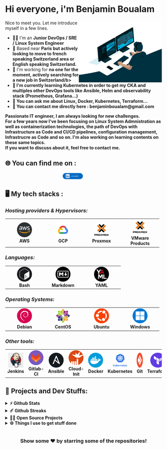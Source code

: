 # Hi everyone, i'm Benjamin Boualam
<img align="right" alt="GIF" src="https://github.com/Lucroz94/Lucroz94/blob/main/images/code.gif" width="53%" />
<p>
Nice to meet you. Let me introduce myself in a few lines.
  <ul>
    <li>👨‍🔧 I'm an <b>Junior DevOps / SRE / Linux System Engineer</b></li>
    <li>📍 Based near <b>Paris but actively looking to move to french speaking Switzerland area or English speaking Switzerland.</b></li>
    <li>🏢 I'm working for <b>no one for the moment, actively searching for a new job in Switzerland/b>
    <li>🌱 I'm currently learning <b>Kubernetes in order to get my CKA</b> and <b>multiples other DevOps tools like Ansible, Helm and observability stack (Prometheus, Grafana...)</b></li>
    <li>💬 You can ask me about <b>Linux, Docker, Kubernetes, Terraform...</b></li>
    <li>📮 You can contact me directly here : <b>benjaminboualam@gmail.com</b>
  </ul>
Passionate IT engineer, I am always looking for new challenges.
<br>For a few years now I've been focusing on Linux System Admnistration as well as <b>containerization technologies</b>, the path of DevOps with Infrastructure as Code and CI/CD pipelines, configuration management, Infrastrucre as Code and so on. I'm also working on <b>learning contents</b> on these same topics.<br>
If you want to discuss about it, feel free to contact me.
</p>

## 🌐 You can find me on :
<p align="center">
  <a href="https://www.linkedin.com/in/benjamin-boualam/" target="_blank"><img alt="Benjamin Boualam LinkedIn profile" src="https://github.com/Lucroz94/Lucroz94/blob/main/images/linkedin-button.png" width="13%"></a>
  <a href="https://wiki-tech.io/" target="_blank"><img alt="Wiki-Tech Article" src="https://github.com/Lucroz94/Lucroz94/blob/main/images/wiki_-_tech.gif" width="13%"></a>
</p>

## 🖥️ My tech stacks :

<p align="right">
  <h3><i>Hosting providers & Hypervisors:</i></h3>
  <table>
  <tr border: none;>
    <td align="center" width="110">
      <a href="#%EF%B8%8F-my-tech-stacks-">
        <img src="https://github.com/Lucroz94/Lucroz94/blob/main/images/aws-logo%20(1).png" width="48" height="48" alt="AWS" />
      </a>
      <br>AWS
    </td>	  
    <td align="center" width="110">
      <a href="#%EF%B8%8F-my-tech-stacks-">
        <img src="https://github.com/Lucroz94/Lucroz94/blob/main/images/Google-Cloud-Platform-300x300-1.png" width="48" height="48" alt="GCP" />
      </a>
      <br>GCP
    </td>
    <td align="center" width="110">
      <a href="#%EF%B8%8F-my-tech-stacks-">
        <img src="https://github.com/Lucroz94/Lucroz94/blob/main/images/PROXMOX-300x300.png" width="48" height="48" alt="Proxmox" />
      </a>
      <br>Proxmox
    </td>
    <td align="center" width="110">
      <a href="#%EF%B8%8F-my-tech-stacks-">
        <img src="https://github.com/Lucroz94/Lucroz94/blob/main/images/PROXMOX-300x300.png" width="48" height="48" alt="VMware Products" />
      </a>
      <br>VMware Products
    </td>          
</table>
<p>
  <h3><i>Languages:</i></h3>
  <table>
  <tr border: none;>
   <td align="center" width="110">
      <a href="#%EF%B8%8F-my-tech-stacks-">
        <img src="https://github.com/Lucroz94/Lucroz94/blob/main/images/bash-logo.png" width="48" height="48" alt="Bash" />
      </a>
      <br>Bash
    </td>
    <td align="center" width="110">
      <a href="#%EF%B8%8F-my-tech-stacks-">
        <img src="https://github.com/Lucroz94/Lucroz94/blob/main/images/markdown-logo.png" width="48" height="48" alt="Markdown" />
      </a>
      <br>Markdown
    </td>
    <td align="center" width="110">
      <a href="#%EF%B8%8F-my-tech-stacks-">
        <img src="https://github.com/Lucroz94/Lucroz94/blob/main/images/yaml-logo.png" width="48" height="48" alt="YAML" />
      </a>
      <br>YAML
    </td>
  </tr>
</table>
</p>
<p>
  <h3><i>Operating Systems:</i></h3>
  <table>
  <tr border: none;>
    <td align="center" width="110">
      <a href="#%EF%B8%8F-my-tech-stacks-">
        <img src="https://github.com/Lucroz94/Lucroz94/blob/main/images/debian-logo.png" width="48" height="48" alt="Debian" />
      </a>
      <br>Debian
    </td>	  
    <td align="center" width="110">
      <a href="#%EF%B8%8F-my-tech-stacks-">
        <img src="https://github.com/Lucroz94/Lucroz94/blob/main/images/centos-logo.png" width="48" height="48" alt="CentOS" />
      </a>
      <br>CentOS
    </td>
    <td align="center" width="110">
      <a href="#%EF%B8%8F-my-tech-stacks-">
        <img src="https://github.com/Lucroz94/Lucroz94/blob/main/images/ubuntu-logo.png" width="48" height="48" alt="Ubuntu" />
      </a>
      <br>Ubuntu
    </td>
    <td align="center" width="110">
      <a href="#%EF%B8%8F-my-tech-stacks-">
        <img src="https://github.com/Lucroz94/Lucroz94/blob/main/images/windows-logo.png" width="48" height="48" alt="Windows" />
      </a>
      <br>Windows
    </td>
  </tr>
</table>
</p>
<p>
  <h3><i>Other tools:</i></h3>
  <table>
  <tr border: none;>
    <td align="center" width="110">
      <a href="#%EF%B8%8F-my-tech-stacks-">
        <img src="https://github.com/Lucroz94/Lucroz94/blob/main/images/jenkins-continuous-integration-build-automation-continuous-delivery-software-build-integration-thumbnail.jpg" width="48" height="48" alt="Jenkins" />
      </a>
      <br>Jenkins
    </td>
       <td align="center" width="110">
      <a href="#%EF%B8%8F-my-tech-stacks-">
        <img src="https://github.com/Lucroz94/Lucroz94/blob/main/images/gitlab-logo.png" width="48" height="48" alt="GitLab-CI" />
      </a>
      <br>Gitlab-CI
    </td>	  
    <td align="center" width="110">
      <a href="#%EF%B8%8F-my-tech-stacks-">
        <img src="https://github.com/Lucroz94/Lucroz94/blob/main/images/ansible-logo.png" width="48" height="48" alt="Ansible" />
      </a>
      <br>Ansible
    </td>
    <td align="center" width="110">
      <a href="#%EF%B8%8F-my-tech-stacks-">
        <img src="https://github.com/Lucroz94/Lucroz94/blob/main/images/cloud-init-logo.png" width="48" height="48" alt="Cloud-Init" />
      </a>
      <br>Cloud-Init
    </td>
    <td align="center" width="110">
      <a href="#%EF%B8%8F-my-tech-stacks-">
        <img src="https://github.com/Lucroz94/Lucroz94/blob/main/images/docker-logo.png" width="48" height="48" alt="Docker" />
      </a>
      <br>Docker
    </td>
        </td>
    <td align="center" width="110">
      <a href="#%EF%B8%8F-my-tech-stacks-">
        <img src="https://github.com/Lucroz94/Lucroz94/blob/main/images/Kubernetes.png" width="48" height="48" alt="Kubernetes" />
      </a>
      <br>Kubernetes
    </td>
    <td align="center" width="110">
      <a href="#%EF%B8%8F-my-tech-stacks-">
        <img src="https://github.com/Lucroz94/Lucroz94/blob/main/images/git-logo.png" width="48" height="48" alt="Git" />
      </a>
      <br>Git
    </td>
    <td align="center" width="110">
      <a href="#%EF%B8%8F-my-tech-stacks-">
        <img src="https://github.com/Lucroz94/Lucroz94/blob/main/images/terraform-logo.png" width="48" height="48" alt="Terraform" />
      </a>
      <br>Terraform
    </td>
    <td align="center" width="110">
      <a href="#%EF%B8%8F-my-tech-stacks-">
        <img src="https://github.com/Lucroz94/Lucroz94/blob/main/images/vagrant-logo.png" width="48" height="48" alt="Vagrant" />
      </a>
      <br>Vagrant
    </td>    
    <td align="center" width="110">
      <a href="#%EF%B8%8F-my-tech-stacks-">
        <img src="https://github.com/Lucroz94/Lucroz94/blob/main/images/visual-studio-logo.png" width="48" height="48" alt="Visual Studio Code" />
      </a>
      <br>VS Code
    </td>
  </tr>
</table>
</p>

## 🚧 Projects and Dev Stuffs:

<details>	
  <summary><b>⚡ Github Stats</b></summary>
	
  <br />
  <img height="180em" src="https://github-readme-stats.vercel.app/api?username=Lucroz94&show_icons=true&hide_border=true&&count_private=true&include_all_commits=true" />
  <img height="180em" src="https://github-readme-stats.vercel.app/api/top-langs/?username=Lucroz94&exclude_repo=KNN-Image-Classification&show_icons=true&hide_border=true&layout=compact&langs_count=8"/>
</details>

<details>	
  <summary><b>☄️ Github Streaks</b></summary>

  <br />
  <img height="180em" src="https://github-readme-streak-stats.herokuapp.com/?user=Lucroz94&hide_border=true" />
</details>

<details>
  <summary><b>🧑‍🚀 Open Source Projects</b></summary>

  <br />
  <table>
    <thead align="center">
      <tr border: none;>
        <td><b>💻 Projects</b></td>
        <td><b>🌟 Stars</b></td>
        <td><b>🍴 Forks</b></td>
        <td><b>🐛 Issues</b></td>
        <td><b>🔔 Pull Requests</b></td>
        <td><b>👨‍💻 Language</b></td>
      </tr>
    </thead>
    <tbody>
      <tr>
	<td><a href="https://github.com/PAPAMICA/Wiki-Tech.io"><b>📦 Wiki-Tech</b></a></td>
        <td><img alt="Stars" src="https://img.shields.io/github/stars/linitio/openstack-alpine-image?style=flat-square&labelColor=343b41"/></td>
        <td><img alt="Forks" src="https://img.shields.io/github/forks/linitio/openstack-alpine-image?style=flat-square&labelColor=343b41"/></td>
        <td><img alt="Issues" src="https://img.shields.io/github/issues/linitio/openstack-alpine-image?style=flat-square"/></td>
        <td><img alt="Pull Requests" src="https://img.shields.io/github/issues-pr/linitio/openstack-alpine-image?style=flat-square"/></td>
        <td><img alt="Language" src="https://img.shields.io/github/languages/top/linitio/openstack-alpine-image?style=flat-square"/></td> 
      </tr>
    </tbody>
  </table>
  <br />
</details>

<details>	
  <br />
  <summary><b>⚙️ Things I use to get stuff done</b></summary>
  	<ul>
  	    <li><b>OS:</b> Kaisen Linux & Windows 11 with WSL2 Debian image</li>
	    <li><b>Laptop: </b> Lenovo IdeadPAD 5 ARE15 ( Ryzen 7 4800U, 16GB DDR4)</li>
  	    <li><b>Browser: </b> Firefox Web Browser & Brave Web Browser</li>
	    <li><b>Terminal: </b> Bash</li>
	    <li><b>Code Editor:</b> VSCode</li>
	    <li><b>To Stay Updated:</b> Linkedin</li>
	</ul>	
</details>

#

<div align="center">

### Show some ❤️ by starring some of the repositories!

</div>

